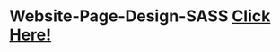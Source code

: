 # Website-Page-Design-SASS [Click Here!](https://yasingultekin.github.io/Website-Page-Design-SASS/)
